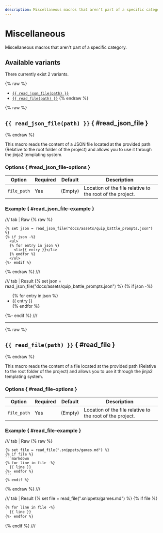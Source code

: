 ```yaml
---
description: Miscellaneous macros that aren't part of a specific category.
---
```


# Miscellaneous

Miscellaneous macros that aren't part of a specific category.

## Available variants

There currently exist 2 variants.

{% raw %}
- [`{{ read_json_file(path) }}`](#read_json_file)
- [`{{ read_file(path) }}`](#read_file)
{% endraw %}

{% raw %}
## `{{ read_json_file(path) }}` { #read_json_file }
{% endraw %}

This macro reads the content of a JSON file located at the provided path (Relative to the root folder of the project) and allows you to use it through the jinja2 templating system.

### Options { #read_json_file-options }

| Option      | Required | Default | Description                                               |
|-------------|----------|---------|-----------------------------------------------------------|
| `file_path` | Yes      | (Empty) | Location of the file relative to the root of the project. |

### Example { #read_json_file-example }

/// tab | Raw
{% raw %}
```
{% set json = read_json_file("docs/assets/quip_battle_prompts.json") %}
{% if json -%}
  <ul>
  {% for entry in json %}
    <li>{{ entry }}</li>
  {% endfor %}
  </ul>
{%- endif %}
```
{% endraw %}
///

/// tab | Result
{% set json = read_json_file("docs/assets/quip_battle_prompts.json") %}
{% if json -%}
  <ul>
  {% for entry in json %}
    <li>{{ entry }}</li>
  {% endfor %}
  </ul>
{%- endif %}
///

----

{% raw %}
## `{{ read_file(path) }}` { #read_file }
{% endraw %}

This macro reads the content of a file located at the provided path (Relative to the root folder of the project) and allows you to use it through the jinja2 templating system.

### Options { #read_file-options }

| Option      | Required | Default | Description                                               |
|-------------|----------|---------|-----------------------------------------------------------|
| `file_path` | Yes      | (Empty) | Location of the file relative to the root of the project. |

### Example { #read_file-example }

/// tab | Raw
{% raw %}
````
{% set file = read_file(".snippets/games.md") %}
{% if file %}
```markdown
{% for line in file -%}
  {{ line }}
{%- endfor %}
```
{% endif %}
````
{% endraw %}
///

/// tab | Result
{% set file = read_file(".snippets/games.md") %}
{% if file %}
```markdown
{% for line in file -%}
  {{ line }}
{%- endfor %}
```
{% endif %}
///
